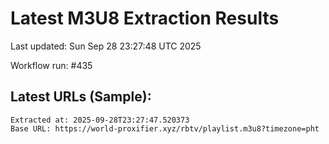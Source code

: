 # Latest M3U8 Extraction Results

Last updated: Sun Sep 28 23:27:48 UTC 2025

Workflow run: #435

## Latest URLs (Sample):
```
Extracted at: 2025-09-28T23:27:47.520373
Base URL: https://world-proxifier.xyz/rbtv/playlist.m3u8?timezone=pht

```
